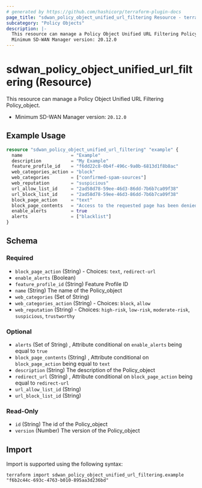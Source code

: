```yaml
---
# generated by https://github.com/hashicorp/terraform-plugin-docs
page_title: "sdwan_policy_object_unified_url_filtering Resource - terraform-provider-sdwan"
subcategory: "Policy Objects"
description: |-
  This resource can manage a Policy Object Unified URL Filtering Policy_object.
  Minimum SD-WAN Manager version: 20.12.0
---
```


# sdwan_policy_object_unified_url_filtering (Resource)

This resource can manage a Policy Object Unified URL Filtering Policy_object.
  - Minimum SD-WAN Manager version: `20.12.0`

## Example Usage

```terraform
resource "sdwan_policy_object_unified_url_filtering" "example" {
  name                  = "Example"
  description           = "My Example"
  feature_profile_id    = "f6dd22c8-0b4f-496c-9a0b-6813d1f8b8ac"
  web_categories_action = "block"
  web_categories        = ["confirmed-spam-sources"]
  web_reputation        = "suspicious"
  url_allow_list_id     = "2ad58d78-59ee-46d3-86dd-7b6b7ca09f38"
  url_block_list_id     = "2ad58d78-59ee-46d3-86dd-7b6b7ca09f38"
  block_page_action     = "text"
  block_page_contents   = "Access to the requested page has been denied. Please contact your Network Administrator"
  enable_alerts         = true
  alerts                = ["blacklist"]
}
```

<!-- schema generated by tfplugindocs -->
## Schema

### Required

- `block_page_action` (String) - Choices: `text`, `redirect-url`
- `enable_alerts` (Boolean)
- `feature_profile_id` (String) Feature Profile ID
- `name` (String) The name of the Policy_object
- `web_categories` (Set of String)
- `web_categories_action` (String) - Choices: `block`, `allow`
- `web_reputation` (String) - Choices: `high-risk`, `low-risk`, `moderate-risk`, `suspicious`, `trustworthy`

### Optional

- `alerts` (Set of String) , Attribute conditional on `enable_alerts` being equal to `true`
- `block_page_contents` (String) , Attribute conditional on `block_page_action` being equal to `text`
- `description` (String) The description of the Policy_object
- `redirect_url` (String) , Attribute conditional on `block_page_action` being equal to `redirect-url`
- `url_allow_list_id` (String)
- `url_block_list_id` (String)

### Read-Only

- `id` (String) The id of the Policy_object
- `version` (Number) The version of the Policy_object

## Import

Import is supported using the following syntax:

```shell
terraform import sdwan_policy_object_unified_url_filtering.example "f6b2c44c-693c-4763-b010-895aa3d236bd"
```
